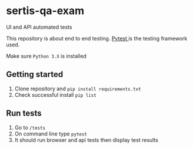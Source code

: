 # sertis-qa-exam
UI and API automated tests

This repository is about end to end testing. <a href ="https://docs.pytest.org/en/7.4.x/"> Pytest </a> is the testing framework used.

Make sure `Python 3.X` is installed

## Getting started

1. Clone repository and `pip install requirements.txt`
2. Check successful install `pip list`

## Run tests
1. Go to `/tests`
2. On command line type `pytest`
3. It should run browser and api tests then display test results
